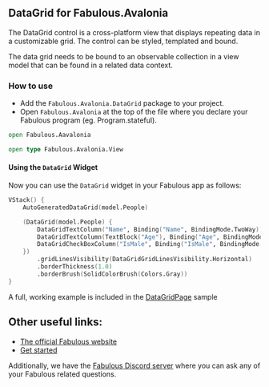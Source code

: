 ## DataGrid for Fabulous.Avalonia

The DataGrid control is a cross-platform view that displays repeating data in a customizable grid. The control can be styled, templated and bound.

The data grid needs to be bound to an observable collection in a view model that can be found in a related data context.

### How to use
- Add the `Fabulous.Avalonia.DataGrid` package to your project.
- Open `Fabulous.Avalonia` at the top of the file where you declare your Fabulous program (eg. Program.stateful).

```fsharp
open Fabulous.Aavalonia

open type Fabulous.Avalonia.View
```

#### Using the `DataGrid` Widget

Now you can use the `DataGrid` widget in your Fabulous app as follows:

```fsharp
VStack() {
    AutoGeneratedDataGrid(model.People)

    (DataGrid(model.People) {
        DataGridTextColumn("Name", Binding("Name", BindingMode.TwoWay))
        DataGridTextColumn(TextBlock("Age"), Binding("Age", BindingMode.TwoWay))
        DataGridCheckBoxColumn("IsMale", Binding("IsMale", BindingMode.TwoWay))
    })
        .gridLinesVisibility(DataGridGridLinesVisibility.Horizontal)
        .borderThickness(1.0)
        .borderBrush(SolidColorBrush(Colors.Gray))
}

```

A full, working example is included in the [DataGridPage](https://github.com/fabulous-dev/Fabulous.Avalonia/blob/main/samples/Gallery/Pages/DataGridPage.fs) sample

## Other useful links:
- [The official Fabulous website](https://fabulous.dev)
- [Get started](https://docs.fabulous.dev/avalonia/get-started)

Additionally, we have the [Fabulous Discord server](https://discord.gg/bpTJMbSSYK) where you can ask any of your Fabulous related questions.